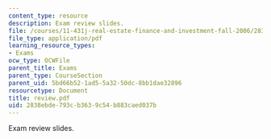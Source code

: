 ```yaml
---
content_type: resource
description: Exam review slides.
file: /courses/11-431j-real-estate-finance-and-investment-fall-2006/2838ebde793cb3639c54b883caed037b_review.pdf
file_type: application/pdf
learning_resource_types:
- Exams
ocw_type: OCWFile
parent_title: Exams
parent_type: CourseSection
parent_uid: 5bd66b52-1ad5-5a32-50dc-8bb1dae32896
resourcetype: Document
title: review.pdf
uid: 2838ebde-793c-b363-9c54-b883caed037b
---
```

Exam review slides.

